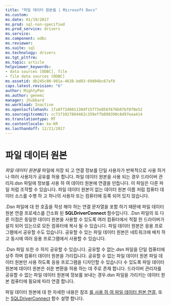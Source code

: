 ```yaml
---
title: "파일 데이터 원본을 | Microsoft Docs"
ms.custom: 
ms.date: 01/19/2017
ms.prod: sql-non-specified
ms.prod_service: drivers
ms.service: 
ms.component: odbc
ms.reviewer: 
ms.suite: sql
ms.technology: drivers
ms.tgt_pltfrm: 
ms.topic: article
helpviewer_keywords:
- data sources [ODBC], file
- file data sources [ODBC]
ms.assetid: db245c80-981a-4638-bd03-69d04bc67af0
caps.latest.revision: "6"
author: MightyPen
ms.author: genemi
manager: jhubbard
ms.workload: Inactive
ms.openlocfilehash: 1fa8f72d601130df15f73e856f676b07bf8f0e52
ms.sourcegitcommit: cc71f1027884462c359effb898390c8d97eaa414
ms.translationtype: MT
ms.contentlocale: ko-KR
ms.lasthandoff: 12/21/2017
---
```

# <a name="file-data-sources"></a>파일 데이터 원본
*파일 데이터 원본을* 파일에 저장 되 고 연결 정보를 단일 사용자가 반복적으로 사용 하거나 여러 사용자가 공유를 허용 합니다. 파일 데이터 원본을 사용 되는 경우 드라이버 관리자.dsn 파일에 정보를 사용 하 여 데이터 원본에 연결을 만듭니다. 이 파일은 다른 파일 처럼 조작할 수 있습니다. 파일 데이터 원본이 없는 데이터 원본 이름 처럼 컴퓨터 데이터 소스를 수행 하 고 하나의 사용자 또는 컴퓨터에 등록 되어 있지 않습니다.  
  
 .Dsn 파일에 대 한 호출을 작성 해야 하는 연결 문자열을 포함 하기 때문에 파일 데이터 원본 연결 프로세스를 간소화 된 **SQLDriverConnect** 함수입니다. .Dsn 파일의 또 다른 이점은 동일한 데이터 원본을 사용할 수 있도록 여러 컴퓨터에서 적절 한 드라이버가 설치 되어 있는으로 모든 컴퓨터에 복사 될 수 있습니다. 파일 데이터 원본은 응용 프로그램에서 공유할 수도 있습니다. 공유할 수 있는 파일 데이터 원본은 네트워크에 배치 하 고 동시에 여러 응용 프로그램에서 사용할 수 있습니다.  
  
 .Dsn 파일 또한 수 하지 공유할 수 있습니다. 공유할 수 없는.dsn 파일을 단일 컴퓨터에 상주 하며 컴퓨터 데이터 원본을 가리킵니다. 공유할 수 없는 파일 데이터 원본 파일 데이터 원본만 사용 하도록 응용 프로그램을 디자인할 수 있습니다 수 있도록 파일 데이터 원본에 데이터 원본은 쉬운 변환을 허용 하는 데 주로 존재 합니다. 드라이버 관리자를 공유할 수 없는 파일 데이터 원본에 정보를 보내는 경우.dsn 파일을 가리키는 데이터 원본 컴퓨터에 필요에 따라 연결 합니다.  
  
 파일 데이터 원본에 대 한 자세한 내용은 참조 [를 사용 하 여 파일 데이터 원본 연결](../../odbc/reference/develop-app/connecting-using-file-data-sources.md), 또는 [SQLDriverConnect](../../odbc/reference/syntax/sqldriverconnect-function.md) 함수 설명 합니다.
